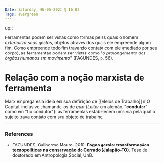 ```yaml
---
Date: Saturday, 06-05-2023 @ 16:02
Tags: evergreen
---
```

up:: 

Ferramentas podem ser vistas como formas pelas quais o homem *exterioriza seus gestos*, objetos através dos quais ele empreende algum fim. Como empreende todo fim travando contato com ele (mediado por seu corpo), as ferramentas podem ser vistas como "*o prolongamento dos órgãos humanos em movimento*" (FAGUNDES, p. 56).

# Relação com a noção marxista de ferramenta
Marx emprega esta ideia em sua definição de [[Meios de Trabalho]] n'O Capital, inclusive chamando-os de *guia* (*Leiter* em alemão, "**condutor**" como em "fio condutor"): as ferramentas estabelecem uma via pela qual o sujeito trava contato com seu objeto de trabalho.

---
### References
- FAGUNDES, Guilherme Moura. 2019. **Fogos gerais: transformações tecnopolíticas na conservação do Cerrado (Jalapão-TO)**. Tese de doutorado em Antropologia Social, UnB.